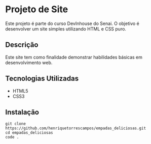 # Projeto de Site

Este projeto é parte do curso DevInhouse do Senai. O objetivo é desenvolver um site simples utilizando HTML e CSS puro.

## Descrição

Este site tem como finalidade demonstrar habilidades básicas em desenvolvimento web.

## Tecnologias Utilizadas

- HTML5
- CSS3

## Instalação

```
git clone https://github.com/henriquetorrescampos/empadas_deliciosas.git
cd empadas_deliciosas
code .
```
